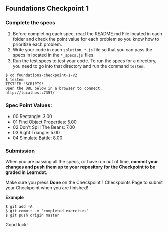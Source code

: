 ## Foundations Checkpoint 1

### Complete the specs

1. Before completing each spec, read the README.md File located in each folder and check the point value for each problem so you know how to prioritize each problem.
2. Write your code in each `solution_*.js` file so that you can pass the specs in located in the `*_specs.js` files
3. Run the test specs to test your code. To run the specs for a directory, you need to go into that directory and run the command `testem`.

```
$ cd foundations-checkpoint-1-V2
$ testem
TEST'EM 'SCRIPTS!
Open the URL below in a browser to connect.
http://localhost:7357/
```

### Spec Point Values:

- 00 Rectangle: 3.00 
- 01 Find Object Properties: 5.00
- 02 Don't Spill The Beans: 7.00
- 03 Right Triangle: 5.00
- 04 Simulate Battle: 8.00

### Submission

When you are passing all the specs, or have run out of time, **commit your changes and push them up to your repository for the Checkpoint to be graded in Learndot**.

Make sure you press **Done** on the Checkpoint 1 Checkpoints Page to submit your Checkpoint when you are finished!

**Example**
```
$ git add -A
$ git commit -m 'completed exercises'
$ git push origin master
```

Good luck!




